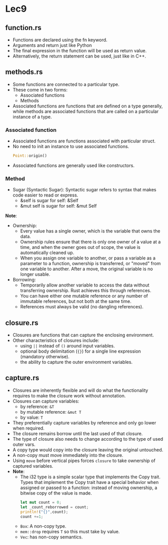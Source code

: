 # Lec9
## function.rs
- Functions are declared using the fn keyword. 
- Arguments and return just like Python
- The final expression in the function will be used as return value. 
- Alternatively, the return statement can be used, just like in C++.

## methods.rs
+ Some functions are connected to a particular type. 
+ These come in two forms: 
    - Associated functions
    - Methods
+ Associated functions are functions that are defined on a type generally, while methods are associated functions that are called on a particular instance of a type.

### Associated function
+ Associated functions are functions associated with particular struct.
+ No need to init an instance to use associated functions.
    ```rs
    Point::origin()
    ```
+ Associated functions are generally used like constructors.
### Method
+ Sugar (Syntactic Sugar): Syntactic sugar refers to syntax that makes code easier to read or express.
    + &self is sugar for self: &Self
    + &mut self is sugar for self: &mut Self

**Note**:
+ Ownership: 
    + Every value has a single owner, which is the variable that owns the data. 
    + Ownership rules ensure that there is only one owner of a value at a time, and when the owner goes out of scope, the value is automatically cleaned up. 
    + When you assign one variable to another, or pass a variable as a parameter to a function, ownership is transferred, or "moved" from one variable to another. After a move, the original variable is no longer usable.
+ Borrowing:
    + Temporarily allow another variable to access the data without transferring ownership. Rust achieves this through references.
    + You can have either one mutable reference or any number of immutable references, but not both at the same time.
    + References must always be valid (no dangling references).


## closure.rs
+ Closures are functions that can capture the enclosing environment.
+ Other characteristics of closures include:
    + using `||` instead of `()` around input variables.
    + optional body delimitation (`{}`) for a single line expression (mandatory otherwise).
    + the ability to capture the outer environment variables.

## capture.rs
+ Closures are inherently flexible and will do what the functionality requires to make the closure work without annotation.
+ Closures can capture variables:
    - by reference: `&T`
    - by mutable reference: `&mut T`
    - by value: `T`
+ They preferentially capture variables by reference and only go lower when required.
+ The closure remains borrow until the last used of that closure.
+ The type of closure also needs to change according to the type of used outer vars.
+ A copy type would copy into the closure leaving the original untouched. 
+ A non-copy must move immediately into the closure.
+ Using `move` before vertical pipes forces `closure` to take ownership of captured variables.
+ **Note**:
    + The i32 type is a simple scalar type that implements the Copy trait. Types that implement the Copy trait have a special behavior when assigned or passed to a function: instead of moving ownership, a bitwise copy of the value is made.
        ```rs
        let mut count = 0;
        let _count_reborrowed = count; 
        println!("{}",count);
        count +=1;
        ```
    + `Box`: A non-copy type.  
    + `mem::drop` requires `T` so this must take by value. 
    + `Vec`: has non-copy semantics.
